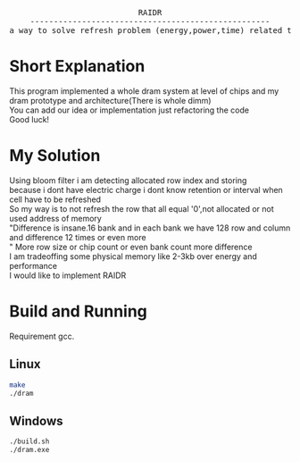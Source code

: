<div align="center">
<pre>
RAIDR
---------------------------------------------------
a way to solve refresh problem (energy,power,time) related to dram refreshes
</pre>
</div>

# Short Explanation

This program implemented a whole dram system at level of chips and my dram prototype and architecture(There is whole dimm)<br>
You can add our idea or implementation just refactoring the code<br>
Good luck!<br>

# My Solution

Using bloom filter i am detecting allocated row index and storing<br>
because i dont have electric charge i dont know retention or interval when cell have to be refreshed<br>
So my way is to not refresh the row that all equal '0',not allocated or not used address of memory<br>
"Difference is insane.16 bank and in each bank we have 128 row and column and difference 12 times or even more<br>"
More row size or chip count or even bank count more difference<br>
I am tradeoffing some physical memory like 2-3kb over energy and performance<br>
I would like to implement RAIDR<br>

# Build and Running
Requirement gcc.<br>

## Linux

```sh
make
./dram
```

## Windows

```sh
./build.sh
./dram.exe
```
